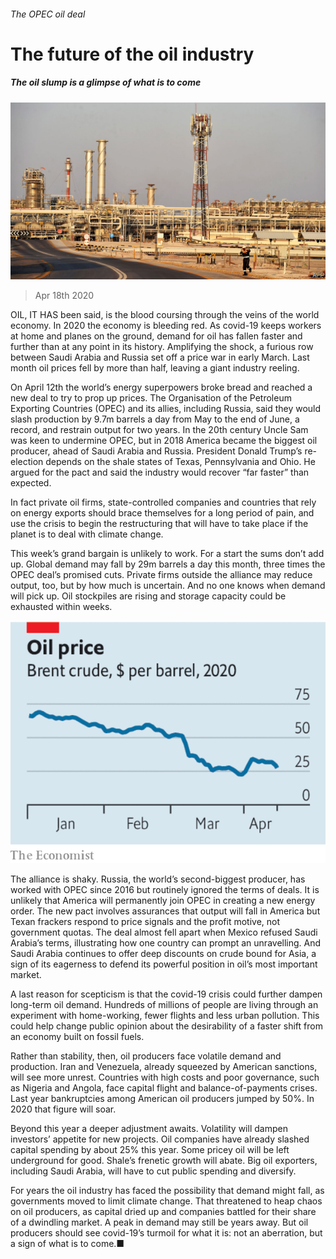 ###### The OPEC oil deal

# The future of the oil industry 

##### The oil slump is a glimpse of what is to come 

![image](images/20200418_LDP501.jpg) 

> Apr 18th 2020 

OIL, IT HAS been said, is the blood coursing through the veins of the world economy. In 2020 the economy is bleeding red. As covid-19 keeps workers at home and planes on the ground, demand for oil has fallen faster and further than at any point in its history. Amplifying the shock, a furious row between Saudi Arabia and Russia set off a price war in early March. Last month oil prices fell by more than half, leaving a giant industry reeling.

On April 12th the world’s energy superpowers broke bread and reached a new deal to try to prop up prices. The Organisation of the Petroleum Exporting Countries (OPEC) and its allies, including Russia, said they would slash production by 9.7m barrels a day from May to the end of June, a record, and restrain output for two years. In the 20th century Uncle Sam was keen to undermine OPEC, but in 2018 America became the biggest oil producer, ahead of Saudi Arabia and Russia. President Donald Trump’s re-election depends on the shale states of Texas, Pennsylvania and Ohio. He argued for the pact and said the industry would recover “far faster” than expected.


In fact private oil firms, state-controlled companies and countries that rely on energy exports should brace themselves for a long period of pain, and use the crisis to begin the restructuring that will have to take place if the planet is to deal with climate change.

This week’s grand bargain is unlikely to work. For a start the sums don’t add up. Global demand may fall by 29m barrels a day this month, three times the OPEC deal’s promised cuts. Private firms outside the alliance may reduce output, too, but by how much is uncertain. And no one knows when demand will pick up. Oil stockpiles are rising and storage capacity could be exhausted within weeks.

![image](images/20200418_LDC212.png) 


The alliance is shaky. Russia, the world’s second-biggest producer, has worked with OPEC since 2016 but routinely ignored the terms of deals. It is unlikely that America will permanently join OPEC in creating a new energy order. The new pact involves assurances that output will fall in America but Texan frackers respond to price signals and the profit motive, not government quotas. The deal almost fell apart when Mexico refused Saudi Arabia’s terms, illustrating how one country can prompt an unravelling. And Saudi Arabia continues to offer deep discounts on crude bound for Asia, a sign of its eagerness to defend its powerful position in oil’s most important market.

A last reason for scepticism is that the covid-19 crisis could further dampen long-term oil demand. Hundreds of millions of people are living through an experiment with home-working, fewer flights and less urban pollution. This could help change public opinion about the desirability of a faster shift from an economy built on fossil fuels.

Rather than stability, then, oil producers face volatile demand and production. Iran and Venezuela, already squeezed by American sanctions, will see more unrest. Countries with high costs and poor governance, such as Nigeria and Angola, face capital flight and balance-of-payments crises. Last year bankruptcies among American oil producers jumped by 50%. In 2020 that figure will soar.

Beyond this year a deeper adjustment awaits. Volatility will dampen investors’ appetite for new projects. Oil companies have already slashed capital spending by about 25% this year. Some pricey oil will be left underground for good. Shale’s frenetic growth will abate. Big oil exporters, including Saudi Arabia, will have to cut public spending and diversify.

For years the oil industry has faced the possibility that demand might fall, as governments moved to limit climate change. That threatened to heap chaos on oil producers, as capital dried up and companies battled for their share of a dwindling market. A peak in demand may still be years away. But oil producers should see covid-19’s turmoil for what it is: not an aberration, but a sign of what is to come.■

